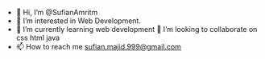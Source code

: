 - 👋 Hi, I’m @SufianAmritm
- 👀 I’m interested in Web Development.
- 🌱 I’m currently learning web development
💞️ I’m looking to collaborate on css html java
- 📫 How to reach me sufian.majid.999@gmail.com
